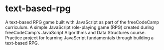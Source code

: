 # text-based-rpg
A text-based RPG game built with JavaScript as part of the freeCodeCamp curriculum.  A simple JavaScript role-playing game (RPG) created during freeCodeCamp's JavaScript Algorithms and Data Structures course.  Practice project for learning JavaScript fundamentals through building a text-based RPG.
